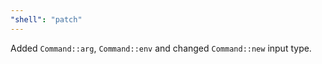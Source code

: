 ```yaml
---
"shell": "patch"
---
```


Added `Command::arg`, `Command::env` and changed `Command::new` input type.
